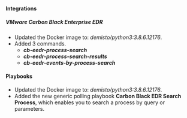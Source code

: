 
#### Integrations
##### VMware Carbon Black Enterprise EDR
- Updated the Docker image to: *demisto/python3:3.8.6.12176*.
- Added 3 commands.
  - ***cb-eedr-process-search***
  - ***cb-eedr-process-search-results***
  - ***cb-eedr-events-by-process-search***

#### Playbooks
- Updated the Docker image to: *demisto/python3:3.8.6.12176*.
- Added the new generic polling playbook **Carbon Black EDR Search Process**, which enables you to search a process by query or parameters.
